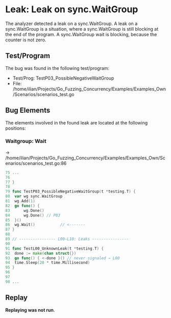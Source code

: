 # Leak: Leak on sync.WaitGroup

The analyzer detected a leak on a sync.WaitGroup.
A leak on a sync.WaitGroup is a situation, where a sync.WaitGroup is still blocking at the end of the program.
A sync.WaitGroup wait is blocking, because the counter is not zero.

## Test/Program
The bug was found in the following test/program:

- Test/Prog: TestP03_PossibleNegativeWaitGroup
- File: /home/ilian/Projects/Go_Fuzzing_Concurrency/Examples/Examples_Own/Scenarios/scenarios_test.go

## Bug Elements
The elements involved in the found leak are located at the following positions:

###  Waitgroup: Wait
-> /home/ilian/Projects/Go_Fuzzing_Concurrency/Examples/Examples_Own/Scenarios/scenarios_test.go:86
```go
75 ...
76 
77 }
78 
79 func TestP03_PossibleNegativeWaitGroup(t *testing.T) {
80 	var wg sync.WaitGroup
81 	wg.Add(1)
82 	go func() {
83 		wg.Done()
84 		wg.Done() // P03
85 	}()
86 	wg.Wait()           // <-------
87 }
88 
89 // ---------------- L00–L10: Leaks ----------------
90 
91 func TestL00_UnknownLeak(t *testing.T) {
92 	done := make(chan struct{})
93 	go func() { <-done }() // never signaled → L00
94 	time.Sleep(20 * time.Millisecond)
95 }
96 
97 
98 ...
```


## Replay
**Replaying was not run**.

